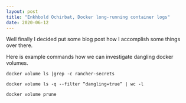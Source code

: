 ```yaml
---
layout: post
title: "Enkhbold Ochirbat, Docker long-running container logs"
date: 2020-06-12
---
```

Well finally I decided put some blog post how I accomplish some things over there. 

Here is example commands how we can investigate dangling docker volumes. 
```shell
docker volume ls |grep -c rancher-secrets

docker volume ls -q --filter “dangling=true” | wc -l

docker volume prune
```
